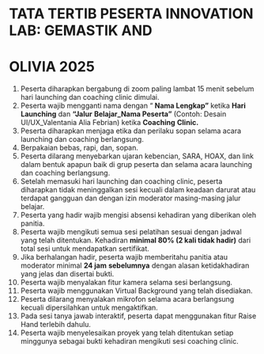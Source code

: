 # TATA TERTIB PESERTA INNOVATION LAB: GEMASTIK AND

# OLIVIA 2025

1. Peserta diharapkan bergabung di zoom paling lambat 15 menit sebelum hari launching dan
    coaching clinic dimulai.
2. Peserta wajib mengganti nama dengan “ **Nama Lengkap”** ketika **Hari Launching** dan **“Jalur**
    **Belajar_Nama Peserta”** (Contoh: Desain UI/UX_Valentania Alia Febrian) ketika **Coaching**
    **Clinic.**
3. Peserta diharapkan menjaga etika dan perilaku sopan selama acara launching dan coaching
    berlangsung.
4. Berpakaian bebas, rapi, dan, sopan.
5. Peserta dilarang menyebarkan ujaran kebencian, SARA, HOAX, dan link dalam bentuk apapun
    baik di grup peserta dan selama acara launching dan coaching berlangsung.
6. Setelah memasuki hari launching dan coaching clinic, peserta diharapkan tidak meninggalkan sesi
    kecuali dalam keadaan darurat atau terdapat gangguan dan dengan izin moderator masing-masing
    jalur belajar.
7. Peserta yang hadir wajib mengisi absensi kehadiran yang diberikan oleh panitia.
8. Peserta wajib mengikuti semua sesi pelatihan sesuai dengan jadwal yang telah ditentukan.
    Kehadiran **minimal 80% (2 kali tidak hadir)** dari total sesi untuk mendapatkan sertifikat.
9. Jika berhalangan hadir, peserta wajib memberitahu panitia atau moderator minimal **24 jam**
    **sebelumnya** dengan alasan ketidakhadiran yang jelas dan disertai bukti.
10. Peserta wajib menyalakan fitur kamera selama sesi berlangsung.
11. Peserta wajib menggunakan Virtual Background yang telah disediakan.
12. Peserta dilarang menyalakan mikrofon selama acara berlangsung kecuali dipersilahkan untuk
    mengaktifkan.
13. Pada sesi tanya jawab interaktif, peserta dapat menggunakan fitur Raise Hand terlebih dahulu.
14. Peserta wajib menyelesaikan proyek yang telah ditentukan setiap minggunya sebagai bukti
    kehadiran mengikuti sesi coaching clinic.
